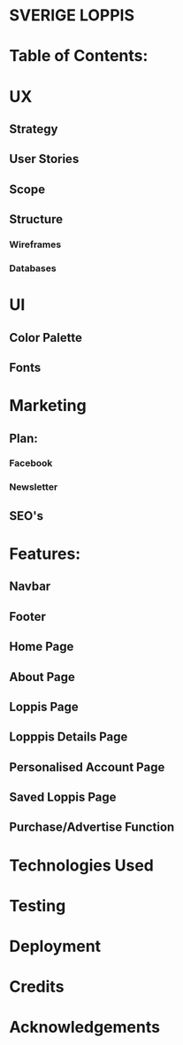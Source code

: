 # SVERIGE LOPPIS

# Table of Contents:

# UX
## Strategy
## User Stories
## Scope
## Structure
### Wireframes
### Databases

# UI
## Color Palette
## Fonts

# Marketing
## Plan:
### Facebook
### Newsletter
## SEO's

# Features:
## Navbar
## Footer
## Home Page
## About Page
## Loppis Page
## Lopppis Details Page
## Personalised Account Page
## Saved Loppis Page
## Purchase/Advertise Function
##

# Technologies Used

# Testing

# Deployment

# Credits

# Acknowledgements